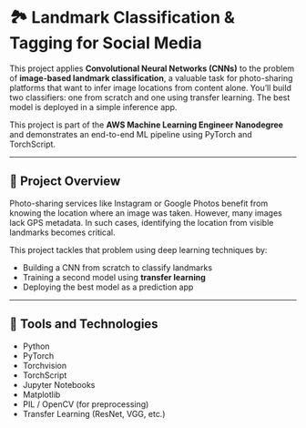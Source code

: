 # 🏞️ Landmark Classification & Tagging for Social Media

This project applies **Convolutional Neural Networks (CNNs)** to the problem of **image-based landmark classification**, a valuable task for photo-sharing platforms that want to infer image locations from content alone. You’ll build two classifiers: one from scratch and one using transfer learning. The best model is deployed in a simple inference app.

This project is part of the **AWS Machine Learning Engineer Nanodegree** and demonstrates an end-to-end ML pipeline using PyTorch and TorchScript.

---

## 📌 Project Overview

Photo-sharing services like Instagram or Google Photos benefit from knowing the location where an image was taken. However, many images lack GPS metadata. In such cases, identifying the location from visible landmarks becomes critical.

This project tackles that problem using deep learning techniques by:
- Building a CNN from scratch to classify landmarks
- Training a second model using **transfer learning**
- Deploying the best model as a prediction app

---

## 🧰 Tools and Technologies

- Python
- PyTorch
- Torchvision
- TorchScript
- Jupyter Notebooks
- Matplotlib
- PIL / OpenCV (for preprocessing)
- Transfer Learning (ResNet, VGG, etc.)
